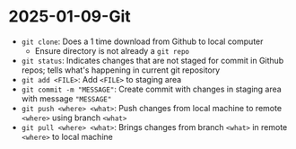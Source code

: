 # 2025-01-09-Git

- `git clone`: Does a 1 time download from Github to local computer
    - Ensure directory is not already a `git repo`
- `git status`: Indicates changes that are not staged for commit in Github repos; tells what's happening in current git repository
- `git add <FILE>`: Add `<FILE>` to staging area
- `git commit -m "MESSAGE"`: Create commit with changes in staging area with message `"MESSAGE"`
- `git push <where> <what>`: Push changes from local machine to remote `<where>` using branch `<what>`
- `git pull <where> <what>`: Brings changes from branch `<what>` in remote `<where>` to local machine 
